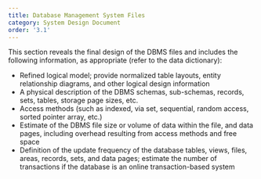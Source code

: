 ```yaml
---
title: Database Management System Files
category: System Design Document
order: '3.1'
---
```


This section reveals the final design of the DBMS files and includes the following information, as appropriate (refer to the data dictionary):

- Refined logical model; provide normalized table layouts, entity relationship diagrams, and other logical design information
- A physical description of the DBMS schemas, sub-schemas, records, sets, tables, storage page sizes, etc.
- Access methods (such as indexed, via set, sequential, random access, sorted pointer array, etc.)
- Estimate of the DBMS file size or volume of data within the file, and data pages, including overhead resulting from access methods and free space
- Definition of the update frequency of the database tables, views, files, areas, records, sets, and data pages; estimate the number of transactions if the database is an online transaction-based system
